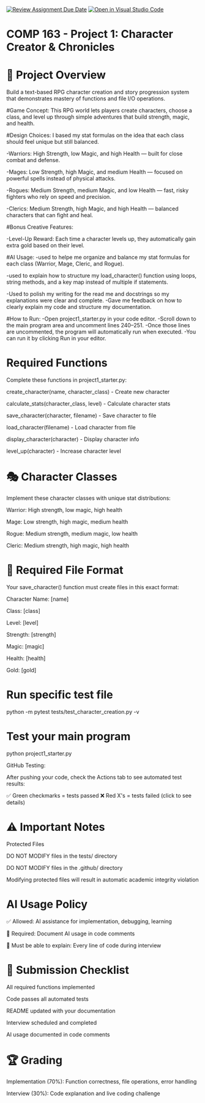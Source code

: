 [![Review Assignment Due Date](https://classroom.github.com/assets/deadline-readme-button-22041afd0340ce965d47ae6ef1cefeee28c7c493a6346c4f15d667ab976d596c.svg)](https://classroom.github.com/a/JTXl4WMa)
[![Open in Visual Studio Code](https://classroom.github.com/assets/open-in-vscode-2e0aaae1b6195c2367325f4f02e2d04e9abb55f0b24a779b69b11b9e10269abc.svg)](https://classroom.github.com/online_ide?assignment_repo_id=21189713&assignment_repo_type=AssignmentRepo)
# COMP 163 - Project 1: Character Creator & Chronicles
# 🎯 Project Overview

Build a text-based RPG character creation and story progression system that demonstrates mastery of functions and file I/O operations.

#Game Concept: This RPG world lets players create characters, choose a class, and level up through simple adventures that build strength, magic, and health.


#Design Choices: 
I based my stat formulas on the idea that each class should feel unique but still balanced.

-Warriors: High Strength, low Magic, and high Health — built for close combat and defense.

-Mages: Low Strength, high Magic, and medium Health — focused on powerful spells instead of physical attacks.

-Rogues: Medium Strength, medium Magic, and low Health — fast, risky fighters who rely on speed and precision.

-Clerics: Medium Strength, high Magic, and high Health — balanced characters that can fight and heal.

#Bonus Creative Features:

-Level-Up Reward: Each time a character levels up, they automatically gain extra gold based on their level.


#AI Usage: 
-used to helpe me organize and balance my stat formulas for each class (Warrior, Mage, Cleric, and Rogue).

-used to explain how to structure my load_character() function using loops, string methods, and a key map instead of multiple if statements.

-Used to polish my writing for the read me and docstrings so my explanations were clear and complete.
-Gave me feedback on how to clearly explain my code and structure my documentation.

#How to Run: 
-Open project1_starter.py in your code editor.
-Scroll down to the main program area and uncomment lines 240–251.
-Once those lines are uncommented, the program will automatically run when executed.
-You can run it by clicking Run in your editor.



# Required Functions 
Complete these functions in project1_starter.py:

create_character(name, character_class) - Create new character

calculate_stats(character_class, level) - Calculate character stats

save_character(character, filename) - Save character to file

load_character(filename) - Load character from file

display_character(character) - Display character info

level_up(character) - Increase character level

# 🎭 Character Classes
Implement these character classes with unique stat distributions:


Warrior: High strength, low magic, high health

Mage: Low strength, high magic, medium health

Rogue: Medium strength, medium magic, low health

Cleric: Medium strength, high magic, high health

# 📁 Required File Format
Your save_character() function must create files in this exact format:

Character Name: [name]

Class: [class]

Level: [level]

Strength: [strength]

Magic: [magic]

Health: [health]

Gold: [gold]


# Run specific test file
python -m pytest tests/test_character_creation.py -v

# Test your main program
python project1_starter.py

GitHub Testing:

After pushing your code, check the Actions tab to see automated test results:

✅ Green checkmarks = tests passed
❌ Red X's = tests failed (click to see details)

# ⚠️ Important Notes
Protected Files

DO NOT MODIFY files in the tests/ directory

DO NOT MODIFY files in the .github/ directory

Modifying protected files will result in automatic academic integrity violation

# AI Usage Policy

✅ Allowed: AI assistance for implementation, debugging, learning

📝 Required: Document AI usage in code comments

🎯 Must be able to explain: Every line of code during interview

# 📝 Submission Checklist

 All required functions implemented
 
 Code passes all automated tests
 
 README updated with your documentation
 
 Interview scheduled and completed
 
 AI usage documented in code comments

# 🏆 Grading

Implementation (70%): Function correctness, file operations, error handling

Interview (30%): Code explanation and live coding challenge
